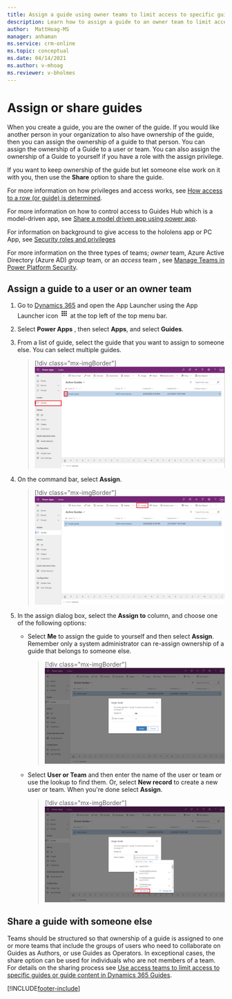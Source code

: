 ```yaml
---
title: Assign a guide using owner teams to limit access to specific guides or guide content in Dynamics 365 Guides
description: Learn how to assign a guide to an owner team to limit access to specific guides or guide content in Dynamics 365 Guides.
author:  MattHoag-MS
manager: anhaman
ms.service: crm-online
ms.topic: conceptual
ms.date: 04/14/2021
ms.author: v-mhoag
ms.reviewer: v-bholmes
---
```

<!-- This article is a copy of the article below with the term "record" updated to "guide".   A better solution will have to be found to "customize" core power apps support documents to address the specific D365 Guides user experience.  
https://docs.microsoft.com/powerapps/user/assign-or-share-records -->

# Assign or share guides

When you create a guide, you are the owner of the guide. If you would like another person in your organization to also have ownership of the guide, then you can assign the ownership of a guide to that person. You can assign the ownership of a Guide to a user or team. You can also assign the ownership of a Guide to yourself if you have a role with the assign privilege.

If you want to keep ownership of the guide but let someone else work on it with you, then use the **Share** option to share the guide.

For more information on how privileges and access works, see [How access to a row (or guide) is determined](https://docs.microsoft.com/power-platform/admin/how-record-access-determined).

For more information on how to control access to Guides Hub which is a model-driven app, see [Share a model driven app using power app](https://docs.microsoft.com/powerapps/maker/model-driven-apps/share-model-driven-app).

For information on background to give access to the hololens app or PC App, see [Security roles and privileges](https://docs.microsoft.com/power-platform/admin/security-roles-privileges#team-members-privilege-inheritance)

For more information on the three types of teams; *owner* team, Azure Active Directory (Azure AD) *group* team, or an *access* team , see [Manage Teams in Power Platform Security](https://docs.microsoft.com/power-platform/admin/manage-teams).

## Assign a guide to a user or an owner team

1. Go to [Dynamics 365](https://home.dynamics.com/)  and open the App Launcher using the App Launcher icon  ![app launcher icon](media/app-launcher-icon.png) at the top left of the top menu bar.
1. Select **Power Apps** , then select **Apps**, and select **Guides**.  
1. From a list of guide, select the guide that you want to assign to someone else. You can select multiple guides.

   > [!div class="mx-imgBorder"]
   > ![Select the guide that you want to reassign](media/admin-access-assign-01.png "Select the guide that you want to reassign")

1. On the command bar, select **Assign**.

   > [!div class="mx-imgBorder"]
   > ![Select assign a guide](media/admin-access-assign-02.png "Select assign a guide")

1. In the assign dialog box, select the **Assign to** column, and choose one of the following options:
    - Select **Me** to assign the guide to yourself and then select **Assign**. Remember only a system administrator can re-assign ownership of a guide that belongs to someone else.
      > [!div class="mx-imgBorder"]
      > ![Select Me to assign the guide to yourself](media/admin-access-assign-03.png "Select Me to assign the guide to yourself")
    - Select **User or Team** and then enter the name of the user or team or use the lookup to find them. Or, select **New record** to create a new user or team. When you're done select **Assign**.

      > [!div class="mx-imgBorder"]
      > ![Use the lookup to reassign a guide](media/admin-access-assign-04.png "Use the lookup to reassign a guide")

## Share a guide with someone else

 Teams should be structured so that ownership of a guide is assigned to one or more teams that include the groups of users who need to collaborate on Guides as Authors, or use Guides as Operators. In exceptional cases, the share option can be used for individuals who are not members of a team.  For details on the sharing process see [Use access teams to limit access to specific guides or guide content in Dynamics 365 Guides](https://docs.microsoft.com/dynamics365/mixed-reality/guides/admin-access-teams).

[!INCLUDE[footer-include](../includes/footer-banner.md)]
